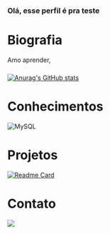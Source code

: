 ### Olá, esse perfil é pra teste
# Biografia
Amo aprender, 
###
[![Anurag's GitHub stats](https://github-readme-stats.vercel.app/api?username=lynamara)](https://github.com/anuraghazra/github-readme-stats)
# Conhecimentos
![MySQL](https://img.shields.io/badge/MySQL-005C84?style=for-the-badge&logo=mysql&logoColor=white)
# Projetos
[![Readme Card](https://github-readme-stats.vercel.app/api/pin/?username=lynamara&repo=lynamara.github.io)](https://github.com/anuraghazra/github-readme-stats)

# Contato
[<img src='https://img.shields.io/badge/LinkedIn-0077B5?style=for-the-badge&logo=linkedin&logoColor=white'>](linkedin.com/in/lynamara-brito-pires-a5b146223
)

